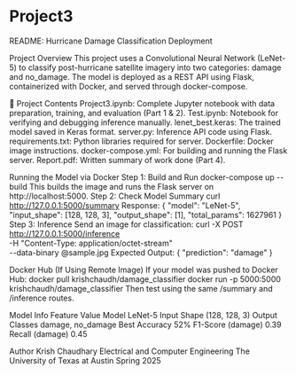 # Project3
README: Hurricane Damage Classification Deployment

 Project Overview
This project uses a Convolutional Neural Network (LeNet-5) to classify post-hurricane satellite imagery into two categories: damage and no_damage. The model is deployed as a REST API using Flask, containerized with Docker, and served through docker-compose.

📁 Project Contents
Project3.ipynb: Complete Jupyter notebook with data preparation, training, and evaluation (Part 1 & 2).
Test.ipynb: Notebook for verifying and debugging inference manually.
lenet_best.keras: The trained model saved in Keras format.
server.py: Inference API code using Flask.
requirements.txt: Python libraries required for server.
Dockerfile: Docker image instructions.
docker-compose.yml: For building and running the Flask server.
Report.pdf: Written summary of work done (Part 4).

Running the Model via Docker
Step 1: Build and Run
docker-compose up --build
This builds the image and runs the Flask server on http://localhost:5000.
Step 2: Check Model Summary
curl http://127.0.0.1:5000/summary
Response:
{
  "model": "LeNet-5",
  "input_shape": [128, 128, 3],
  "output_shape": [1],
  "total_params": 1627961
}
Step 3: Inference
Send an image for classification:
curl -X POST http://127.0.0.1:5000/inference \
     -H "Content-Type: application/octet-stream" \
     --data-binary @sample.jpg
Expected Output:
{ "prediction": "damage" }

Docker Hub (If Using Remote Image)
If your model was pushed to Docker Hub:
docker pull krishchaudh/damage_classifier
docker run -p 5000:5000 krishchaudh/damage_classifier
Then test using the same /summary and /inference routes.

Model Info
Feature
Value
Model
LeNet-5
Input Shape
(128, 128, 3)
Output Classes
damage, no_damage
Best Accuracy
52%
F1-Score (damage)
0.39
Recall (damage)
0.45


Author
Krish Chaudhary
Electrical and Computer Engineering
The University of Texas at Austin
Spring 2025

